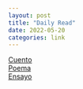 ```yaml
---
layout: post
title: "Daily Read"
date: 2022-05-20
categories: link
---
```


[Cuento](https://ciudadseva.com/biblioteca/indice-autor-cuentos/)  
[Poema](https://ciudadseva.com/biblioteca/indice-autor-poemas/)  
[Ensayo](https://tetw.org/)  




